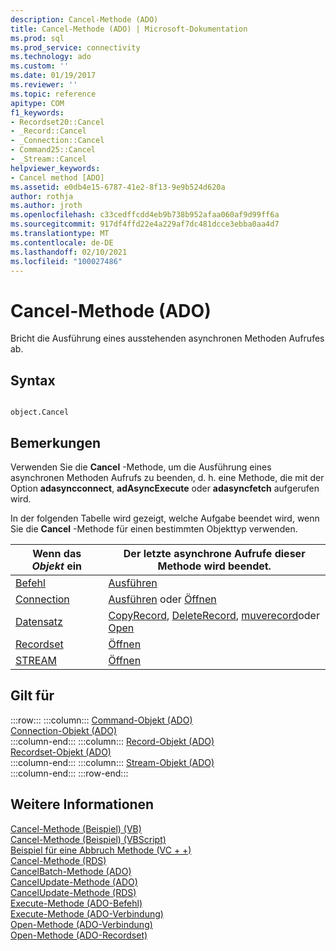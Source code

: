 ```yaml
---
description: Cancel-Methode (ADO)
title: Cancel-Methode (ADO) | Microsoft-Dokumentation
ms.prod: sql
ms.prod_service: connectivity
ms.technology: ado
ms.custom: ''
ms.date: 01/19/2017
ms.reviewer: ''
ms.topic: reference
apitype: COM
f1_keywords:
- Recordset20::Cancel
- _Record::Cancel
- _Connection::Cancel
- Command25::Cancel
- _Stream::Cancel
helpviewer_keywords:
- Cancel method [ADO]
ms.assetid: e0db4e15-6787-41e2-8f13-9e9b524d620a
author: rothja
ms.author: jroth
ms.openlocfilehash: c33cedffcdd4eb9b738b952afaa060af9d99ff6a
ms.sourcegitcommit: 917df4ffd22e4a229af7dc481dcce3ebba0aa4d7
ms.translationtype: MT
ms.contentlocale: de-DE
ms.lasthandoff: 02/10/2021
ms.locfileid: "100027486"
---
```

# <a name="cancel-method-ado"></a>Cancel-Methode (ADO)
Bricht die Ausführung eines ausstehenden asynchronen Methoden Aufrufes ab.  
  
## <a name="syntax"></a>Syntax  
  
```  
  
object.Cancel  
```  
  
## <a name="remarks"></a>Bemerkungen  
 Verwenden Sie die **Cancel** -Methode, um die Ausführung eines asynchronen Methoden Aufrufs zu beenden, d. h. eine Methode, die mit der Option **adasyncconnect**, **adAsyncExecute** oder **adasyncfetch** aufgerufen wird.  
  
 In der folgenden Tabelle wird gezeigt, welche Aufgabe beendet wird, wenn Sie die **Cancel** -Methode für einen bestimmten Objekttyp verwenden.  
  
|Wenn das *Objekt* ein|Der letzte asynchrone Aufrufe dieser Methode wird beendet.|  
|----------------------|-------------------------------------------------------------|  
|[Befehl](./command-object-ado.md)|[Ausführen](./execute-method-ado-command.md)|  
|[Connection](./connection-object-ado.md)|[Ausführen](./execute-method-ado-connection.md) oder [Öffnen](./open-method-ado-connection.md)|  
|[Datensatz](./record-object-ado.md)|[CopyRecord](./copyrecord-method-ado.md), [DeleteRecord](./deleterecord-method-ado.md), [muverecord](./moverecord-method-ado.md)oder [Open](./open-method-ado-record.md)|  
|[Recordset](./recordset-object-ado.md)|[Öffnen](./open-method-ado-recordset.md)|  
|[STREAM](./stream-object-ado.md)|[Öffnen](./open-method-ado-stream.md)|  
  
## <a name="applies-to"></a>Gilt für  

:::row:::
    :::column:::
        [Command-Objekt (ADO)](./command-object-ado.md)  
        [Connection-Objekt (ADO)](./connection-object-ado.md)  
    :::column-end:::
    :::column:::
        [Record-Objekt (ADO)](./record-object-ado.md)  
        [Recordset-Objekt (ADO)](./recordset-object-ado.md)  
    :::column-end:::
    :::column:::
        [Stream-Objekt (ADO)](./stream-object-ado.md)  
    :::column-end:::
:::row-end:::

## <a name="see-also"></a>Weitere Informationen  
 [Cancel-Methode (Beispiel) (VB)](./cancel-method-example-vb.md)   
 [Cancel-Methode (Beispiel) (VBScript)](../rds-api/cancel-method-example-vbscript.md)   
 [Beispiel für eine Abbruch Methode (VC + +)](./cancel-method-example-vc.md)   
 [Cancel-Methode (RDS)](../rds-api/cancel-method-rds.md)   
 [CancelBatch-Methode (ADO)](./cancelbatch-method-ado.md)   
 [CancelUpdate-Methode (ADO)](./cancelupdate-method-ado.md)   
 [CancelUpdate-Methode (RDS)](../rds-api/cancelupdate-method-rds.md)   
 [Execute-Methode (ADO-Befehl)](./execute-method-ado-command.md)   
 [Execute-Methode (ADO-Verbindung)](./execute-method-ado-connection.md)   
 [Open-Methode (ADO-Verbindung)](./open-method-ado-connection.md)   
 [Open-Methode (ADO-Recordset)](./open-method-ado-recordset.md)